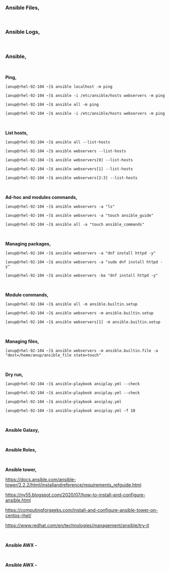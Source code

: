 ### Ansible Files,

<br>


### Ansible Logs,

<br>


### Ansible,

<br>

**Ping,**

`[anup@rhel-92-104 ~]$ ansible localhost -m ping`

`[anup@rhel-92-104 ~]$ ansible -i /etc/ansible/hosts webservers -m ping`

`[anup@rhel-92-104 ~]$ ansible all -m ping`

`[anup@rhel-92-104 ~]$ ansible -i /etc/ansible/hosts webservers -m ping`

<br>


**List hosts,**

`[anup@rhel-92-104 ~]$ ansible all --list-hosts`

`[anup@rhel-92-104 ~]$ ansible webservers --list-hosts`

`[anup@rhel-92-104 ~]$ ansible webservers[0] --list-hosts`

`[anup@rhel-92-104 ~]$ ansible webservers[1] --list-hosts`

`[anup@rhel-92-104 ~]$ ansible webservers[2:3] --list-hosts`

<br>


**Ad-hoc and modules commands,**

`[anup@rhel-92-104 ~]$ ansible webservers -a "ls"`

`[anup@rhel-92-104 ~]$ ansible webservers -a "touch ansible_guide"`

`[anup@rhel-92-104 ~]$ ansible all -a "touch ansible_commands"`

<br>


**Managing packages,**

`[anup@rhel-92-104 ~]$ ansible webservers -a "dnf install httpd -y"`

`[anup@rhel-92-104 ~]$ ansible webservers -a "sudo dnf install httpd -y"`

`[anup@rhel-92-104 ~]$ ansible webservers -ba "dnf install httpd -y"`

<br>


**Module commands,**

`[anup@rhel-92-104 ~]$ ansible all -m ansible.builtin.setup`

`[anup@rhel-92-104 ~]$ ansible webservers -m ansible.builtin.setup`

`[anup@rhel-92-104 ~]$ ansible webservers[1] -m ansible.builtin.setup`

<br>


**Managing files,**

`[anup@rhel-92-104 ~]$ ansible webservers -m ansible.builtin.file -a "dest=/home/anup/ansible_file state=touch"`

<br>


**Dry run,**

`[anup@rhel-92-104 ~]$ ansible-playbook ansiplay.yml --check`

`[anup@rhel-92-104 ~]$ ansible-playbook ansiplay.yml --check`

`[anup@rhel-92-104 ~]$ ansible-playbook ansiplay.yml`

`[anup@rhel-92-104 ~]$ ansible-playbook ansiplay.yml -f 10`

<br>


**Ansible Galaxy,**

<br>


**Ansible Roles,**

<br>


**Ansible tower,**

https://docs.ansible.com/ansible-tower/2.2.2/html/installandreference/requirements_refguide.html 

https://ny55.blogspot.com/2020/07/how-to-install-and-configure-ansible.html 

https://computingforgeeks.com/install-and-configure-ansible-tower-on-centos-rhel/ 

https://www.redhat.com/en/technologies/management/ansible/try-it

<br>


**Ansible AWX -**

<br>

**Ansible AWX -**
<br>

<br>
